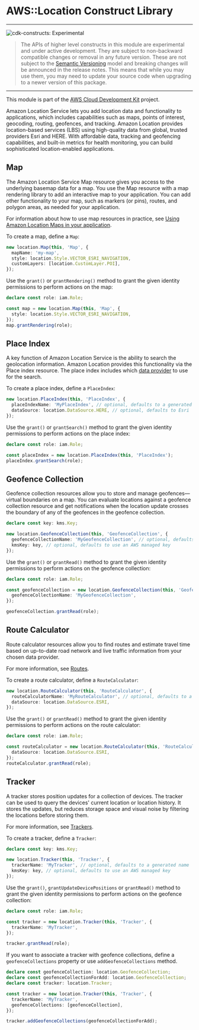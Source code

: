 # AWS::Location Construct Library
<!--BEGIN STABILITY BANNER-->

---

![cdk-constructs: Experimental](https://img.shields.io/badge/cdk--constructs-experimental-important.svg?style=for-the-badge)

> The APIs of higher level constructs in this module are experimental and under active development.
> They are subject to non-backward compatible changes or removal in any future version. These are
> not subject to the [Semantic Versioning](https://semver.org/) model and breaking changes will be
> announced in the release notes. This means that while you may use them, you may need to update
> your source code when upgrading to a newer version of this package.

---

<!--END STABILITY BANNER-->

This module is part of the [AWS Cloud Development Kit](https://github.com/aws/aws-cdk) project.

Amazon Location Service lets you add location data and functionality to applications, which
includes capabilities such as maps, points of interest, geocoding, routing, geofences, and
tracking. Amazon Location provides location-based services (LBS) using high-quality data from
global, trusted providers Esri and HERE. With affordable data, tracking and geofencing
capabilities, and built-in metrics for health monitoring, you can build sophisticated
location-enabled applications.

## Map

The Amazon Location Service Map resource gives you access to the underlying basemap data for a map.
You use the Map resource with a map rendering library to add an interactive map to your application.
You can add other functionality to your map, such as markers (or pins), routes, and polygon areas, as needed for your application.

For information about how to use map resources in practice, see [Using Amazon Location Maps in your application](https://docs.aws.amazon.com/location/latest/developerguide/using-maps.html).

To create a map, define a `Map`:

```ts
new location.Map(this, 'Map', {
  mapName: 'my-map',
  style: location.Style.VECTOR_ESRI_NAVIGATION,
  customLayers: [location.CustomLayer.POI],
});
```

Use the `grant()` or `grantRendering()` method to grant the given identity permissions to perform actions
on the map:

```ts
declare const role: iam.Role;

const map = new location.Map(this, 'Map', {
  style: location.Style.VECTOR_ESRI_NAVIGATION,
});
map.grantRendering(role);
```

## Place Index

A key function of Amazon Location Service is the ability to search the geolocation information.
Amazon Location provides this functionality via the Place index resource. The place index includes
which [data provider](https://docs.aws.amazon.com/location/latest/developerguide/what-is-data-provider.html)
to use for the search.

To create a place index, define a `PlaceIndex`:

```ts
new location.PlaceIndex(this, 'PlaceIndex', {
  placeIndexName: 'MyPlaceIndex', // optional, defaults to a generated name
  dataSource: location.DataSource.HERE, // optional, defaults to Esri
});
```

Use the `grant()` or `grantSearch()` method to grant the given identity permissions to perform actions
on the place index:

```ts
declare const role: iam.Role;

const placeIndex = new location.PlaceIndex(this, 'PlaceIndex');
placeIndex.grantSearch(role);
```

## Geofence Collection

Geofence collection resources allow you to store and manage geofences—virtual boundaries on a map.
You can evaluate locations against a geofence collection resource and get notifications when the location
update crosses the boundary of any of the geofences in the geofence collection.

```ts
declare const key: kms.Key;

new location.GeofenceCollection(this, 'GeofenceCollection', {
  geofenceCollectionName: 'MyGeofenceCollection', // optional, defaults to a generated name
  kmsKey: key, // optional, defaults to use an AWS managed key
});
```

Use the `grant()` or `grantRead()` method to grant the given identity permissions to perform actions
on the geofence collection:

```ts
declare const role: iam.Role;

const geofenceCollection = new location.GeofenceCollection(this, 'GeofenceCollection', {
  geofenceCollectionName: 'MyGeofenceCollection',
});

geofenceCollection.grantRead(role);
```

## Route Calculator

Route calculator resources allow you to find routes and estimate travel time based on up-to-date road network and live traffic information from your chosen data provider.

For more information, see [Routes](https://docs.aws.amazon.com/location/latest/developerguide/route-concepts.html).

To create a route calculator, define a `RouteCalculator`:

```ts
new location.RouteCalculator(this, 'RouteCalculator', {
  routeCalculatorName: 'MyRouteCalculator', // optional, defaults to a generated name
  dataSource: location.DataSource.ESRI,
});
```

Use the `grant()` or `grantRead()` method to grant the given identity permissions to perform actions
on the route calculator:

```ts
declare const role: iam.Role;

const routeCalculator = new location.RouteCalculator(this, 'RouteCalculator', {
  dataSource: location.DataSource.ESRI,
});
routeCalculator.grantRead(role);
```

## Tracker

A tracker stores position updates for a collection of devices. The tracker can be used to query the devices' current location or location history. It stores the updates, but reduces storage space and visual noise by filtering the locations before storing them.

For more information, see [Trackers](https://docs.aws.amazon.com/location/latest/developerguide/geofence-tracker-concepts.html#tracking-overview).

To create a tracker, define a `Tracker`:

```ts
declare const key: kms.Key;

new location.Tracker(this, 'Tracker', {
  trackerName: 'MyTracker', // optional, defaults to a generated name
  kmsKey: key, // optional, defaults to use an AWS managed key
});
```

Use the `grant()`, `grantUpdateDevicePositions` or `grantRead()` method to grant the given identity permissions to perform actions
on the geofence collection:

```ts
declare const role: iam.Role;

const tracker = new location.Tracker(this, 'Tracker', {
  trackerName: 'MyTracker',
});

tracker.grantRead(role);
```

If you want to associate a tracker with geofence collections, define a `geofenceCollections` property or use `addGeofenceCollections` method.

```ts
declare const geofenceCollection: location.GeofenceCollection;
declare const geofenceCollectionForAdd: location.GeofenceCollection;
declare const tracker: location.Tracker;

const tracker = new location.Tracker(this, 'Tracker', {
  trackerName: 'MyTracker',
  geofenceCollections: [geofenceCollection],
});

tracker.addGeofenceCollections(geofenceCollectionForAdd);
```

